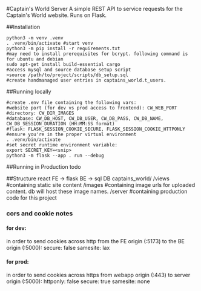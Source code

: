 #Captain's World Server
A simple REST API to service requests for the Captain's World website. Runs on Flask.

##Installation
```
python3 -m venv .venv
. .venv/bin/activate #start venv
python3 -m pip install -r requirements.txt
#may need to install prerequisites for bcrypt. following command is for ubuntu and debian
sudo apt-get install build-essential cargo
#access mysql and source database setup script
>source /path/to/project/scripts/db_setup.sql
#create handmanaged user entries in captains_world.t_users.
```

##Running locally
```
#create .env file containing the following vars: 
#website port (for dev vs prod access to frontend): CW_WEB_PORT
#directory: CW_DIR_IMAGES
#database: CW_DB_HOST, CW_DB_USER, CW_DB_PASS, CW_DB_NAME, CW_DB_SESSION_DURATION (HH:MM:SS format)
#flask: FLASK_SESSION_COOKIE_SECURE, FLASK_SESSION_COOKIE_HTTPONLY
#ensure you're in the proper virtual environment
. .venv/bin/activate
#set secret runtime environment variable:
export SECRET_KEY=<snip>
python3 -m flask --app . run --debug
```

##Running in Production
todo

##Structure
react FE -> flask BE -> sql DB
captains_world/
    /views #containing static site content
    /images #containing image urls for uploaded content. db will host these image names.
    /server #containing production code for this project

### cors and cookie notes
#### for dev:
in order to send cookies across http from the FE origin (:5173) to the BE origin (:5000):
secure: false
samesite: lax
#### for prod:
in order to send cookies across https from webapp origin (:443) to server origin (:5000):
httponly: false
secure: true
samesite: none
